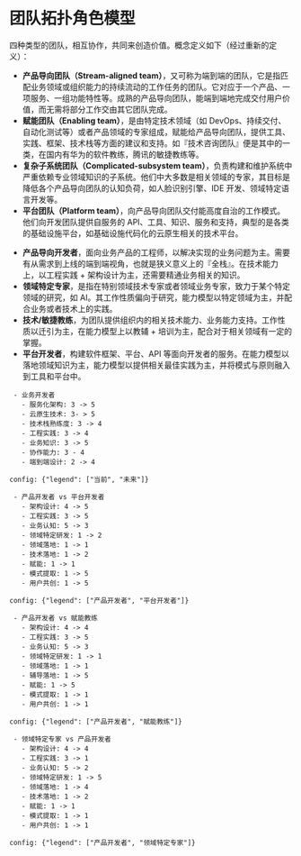 # 团队拓扑角色模型

四种类型的团队，相互协作，共同来创造价值。概念定义如下（经过重新的定义）：

*   **产品导向团队（Stream-aligned team）**，又可称为端到端的团队，它是指匹配业务领域或组织能力的持续流动的工作任务的团队。它对应于一个产品、一项服务、一组功能特性等。成熟的产品导向团队，能端到端地完成交付用户价值，而无需将部分工作交由其它团队完成。
*   **赋能团队（Enabling team）**，是由特定技术领域（如 DevOps、持续交付、自动化测试等）或者产品领域的专家组成，赋能给产品导向团队，提供工具、实践、框架、技术栈等方面的建议和支持。如『技术咨询团队』便是其中的一类，在国内有华为的软件教练，腾讯的敏捷教练等。
*   **复杂子系统团队（Complicated-subsystem team）**，负责构建和维护系统中严重依赖专业领域知识的子系统。他们中大多数是相关领域的专家，其目标是降低各个产品导向团队的认知负荷，如人脸识别引擎、IDE 开发、领域特定语言开发等。
*   **平台团队（Platform team）**，向产品导向团队交付能高度自治的工作模式。他们向开发团队提供自服务的 API、工具、知识、服务和支持，典型的是各类的基础设施平台，如基础设施代码化的云原生相关的技术平台。

- **产品导向开发者**，面向业务产品的工程师，以解决实现的业务问题为主。需要有从需求到上线的端到端视角，也就是狭义意义上的『全栈』。在技术能力上，以工程实践 + 架构设计为主，还需要精通业务相关的知识。
- **领域特定专家**，是指在特别领域技术专家或者领域业务专家，致力于某个特定领域的研究，如 AI。其工作性质偏向于研究，能力模型以特定领域为主，并配合业务或者技术上的实践。
- **技术/敏捷教练**，为团队提供组织内的相关技术能力、业务能力支持。工作性质以迁引为主，在能力模型上以教辅 + 培训为主，配合对于相关领域有一定的掌握。
- **平台开发者**，构建软件框架、平台、API 等面向开发者的服务。在能力模型以落地领域知识为主，能力模型以提供相关最佳实践为主，并将模式与原则融入到工具和平台中。

```radar
 - 业务开发者
   - 服务化架构: 3 -> 5
   - 云原生技术: 3- > 5
   - 技术栈熟练度: 3 -> 4
   - 工程实践: 3 -> 4
   - 业务知识: 3 -> 5
   - 协作能力: 3 - 4
   - 端到端设计: 2 -> 4
   
config: {"legend": ["当前", "未来"]}
```

```radar
 - 产品开发者 vs 平台开发者
   - 架构设计: 4 -> 5
   - 工程实践: 3 -> 5
   - 业务认知: 5 -> 3
   - 领域特定研发: 1 -> 2
   - 领域落地: 1 -> 1
   - 技术落地: 1 -> 2
   - 赋能: 1 -> 1
   - 模式提取: 1 -> 5
   - 用户共创: 1 -> 5
   
config: {"legend": ["产品开发者", "平台开发者"]}
```

```radar
 - 产品开发者 vs 赋能教练
   - 架构设计: 4 -> 4
   - 工程实践: 3 -> 5
   - 业务认知: 5 -> 3
   - 领域特定研发: 1 -> 1
   - 领域落地: 1 -> 1
   - 辅导落地: 1 -> 5
   - 赋能: 1 -> 5
   - 模式提取: 1 -> 1
   - 用户共创: 1 -> 1
   
config: {"legend": ["产品开发者", "赋能教练"]}
```


```radar
 - 领域特定专家 vs 产品开发者
   - 架构设计: 4 -> 4
   - 工程实践: 3 -> 1
   - 业务认知: 5 -> 2
   - 领域特定研发: 1 -> 5
   - 领域落地: 1 -> 4
   - 技术落地: 1 -> 2
   - 赋能: 1 -> 1
   - 模式提取: 1 -> 1
   - 用户共创: 1 -> 1
   
config: {"legend": ["产品开发者", "领域特定专家"]}
```

